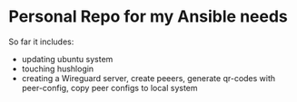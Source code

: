 # Personal Repo for my Ansible needs

So far it includes:

- updating ubuntu system
- touching hushlogin
- creating a Wireguard server, create peeers, generate qr-codes with peer-config, copy peer configs to local system